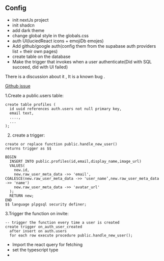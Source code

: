 
## Config

- init nextJs project
- init shadcn
- add dark theme
- change global style in the globals.css
- auth UI(luciedReact icons + emojiDb emojes)
- Add github/google auth(config them from the supabase auth providers list + their own pages) 
- create table on the database
- Make the trigger that invokes when a user authenticate(Did with SQL succeed, did with UI failed)

There is a discussion about it , It is a known bug . 

[Github issue]("https://github.com/supabase/supabase/issues/563")


1.Create a public.users table:
````
create table profiles (
  id uuid references auth.users not null primary key,
  email text,
  ....,
  ...
);
````

2. create a trigger:

````
create or replace function public.handle_new_user() 
returns trigger as $$

BEGIN
  INSERT INTO public.profiles(id,email,display_name,image_url) 
  VALUES(
    new.id,
    new.raw_user_meta_data ->> 'email',
COALESCE(new.raw_user_meta_data ->> 'user_name’,new.raw_user_meta_data ->> 'name')
    new.raw_user_meta_data ->> 'avatar_url'
  );
  RETURN new;
END
$$ language plpgsql security definer;

````

3.Trigger the function on invite:

````
-- trigger the function every time a user is created
create trigger on_auth_user_created
  after insert on auth.users
  for each row execute procedure public.handle_new_user();
````


- Import the react query for fetching 
- set the typescript type
- 





 